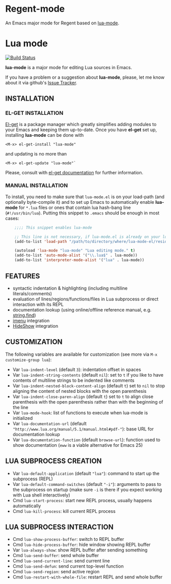 # Regent-mode

An Emacs major mode for Regent based on [lua-mode](https://github.com/immerrr/lua-mode).

# Lua mode

[![Build Status](https://travis-ci.org/immerrr/lua-mode.svg?branch=master)](https://travis-ci.org/immerrr/lua-mode)

**lua-mode** is a major mode for editing Lua sources in Emacs.


If you have a problem or a suggestion about **lua-mode**, please, let me know about it via github's [Issue Tracker](https://github.com/immerrr/lua-mode/issues).

## INSTALLATION

### EL-GET INSTALLATION

[El-get](https://github.com/dimitri/el-get) is a package manager which greatly simplifies adding
modules to your Emacs and keeping them up-to-date. Once you have **el-get** set up, installing
**lua-mode** can be done with

    <M-x> el-get-install "lua-mode"

and updating is no more than

    <M-x> el-get-update "lua-mode"`

Please, consult with [el-get documentation](https://github.com/dimitri/el-get/blob/master/README.md) for further information.

### MANUAL INSTALLATION

To install, you need to make sure that `lua-mode.el` is on your load-path (and optionally byte-compile
it) and to set up Emacs to automatically enable **lua-mode** for `*.lua` files or ones that contain lua
hash-bang line (`#!/usr/bin/lua`). Putting this snippet to `.emacs` should be enough in most cases:
```lisp
    ;;;; This snippet enables lua-mode

    ;; This line is not necessary, if lua-mode.el is already on your load-path
    (add-to-list 'load-path "/path/to/directory/where/lua-mode-el/resides")

    (autoload 'lua-mode "lua-mode" "Lua editing mode." t)
    (add-to-list 'auto-mode-alist '("\\.lua$" . lua-mode))
    (add-to-list 'interpreter-mode-alist '("lua" . lua-mode))
```

## FEATURES

- syntactic indentation & highlighting (including multiline literals/comments)
- evaluation of lines/regions/functions/files in Lua subprocess or direct interaction with its REPL
- documentation lookup (using online/offline reference manual, e.g. [string.find](http://www.lua.org/manual/5.1/manual.html#pdf-string.find))
- [imenu](http://www.gnu.org/software/emacs/manual/html_node/emacs/Imenu.html) integration
- [HideShow](http://www.gnu.org/software/emacs/manual/html_node/emacs/Hideshow.html) integration

## CUSTOMIZATION

The following variables are available for customization (see more via `M-x customize-group lua`):

- Var `lua-indent-level` (default `3`): indentation offset in spaces
- Var `lua-indent-string-contents` (default `nil`): set to `t` if you like to have contents of multiline strings to be indented like comments
- Var `lua-indent-nested-block-content-align` (default `t`) set to `nil` to stop aligning the content of nested blocks with the open parenthesis
- Var `lua-indent-close-paren-align` (default `t`) set to `t` to align close parenthesis with the open parenthesis rather than with the beginning of the line
- Var `lua-mode-hook`: list of functions to execute when lua-mode is initialized
- Var `lua-documentation-url` (default `"http://www.lua.org/manual/5.1/manual.html#pdf-"`): base URL for documentation lookup
- Var `lua-documentation-function` (default `browse-url`): function used to show documentation (`eww` is a viable alternative for Emacs 25)

## LUA SUBPROCESS CREATION

- Var `lua-default-application` (default `"lua"`): command to start up the subprocess (REPL)
- Var `lua-default-command-switches` (default `"-i"`): arguments to pass to the subprocess on startup (make sure `-i` is there if you expect working with Lua shell interactively)
- Cmd `lua-start-process`: start new REPL process, usually happens automatically
- Cmd `lua-kill-process`: kill current REPL process

## LUA SUBPROCESS INTERACTION

- Cmd `lua-show-process-buffer`: switch to REPL buffer
- Cmd `lua-hide-process-buffer`: hide window showing REPL buffer
- Var `lua-always-show`: show REPL buffer after sending something
- Cmd `lua-send-buffer`: send whole buffer
- Cmd `lua-send-current-line`: send current line
- Cmd `lua-send-defun`: send current top-level function
- Cmd `lua-send-region`: send active region
- Cmd `lua-restart-with-whole-file`: restart REPL and send whole buffer
